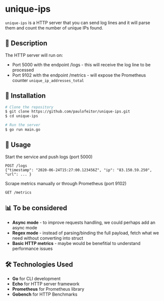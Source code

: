 # unique-ips

`unique-ips` is a HTTP server that you can send log lines and it will parse them and count the number of unique IPs found.

## 📌 Description
The HTTP server will run on:
- Port 5000 with the endpoint /logs - this will receive the log line to be processed
- Port 9102 with the endpoint /metrics - will expose the Prometheus counter `unique_ip_addresses_total`

## 🚀 Installation
```sh
# Clone the repository
$ git clone https://github.com/paulofeitor/unique-ips.git
$ cd unique-ips

# Run the server
$ go run main.go
```

## 📖 Usage
Start the service and push logs (port 5000)
```
POST /logs
{"timestamp": "2020-06-24T15:27:00.123456Z", "ip": "83.150.59.250", "url": ... }
```

Scrape metrics manually or through Prometheus (port 9102)
```
GET /metrics
```

## 📊 To be considered
- **Async mode** - to improve requests handling, we could perhaps add an async mode
- **Regex mode** - instead of parsing/binding the full payload, fetch what we need without converting into struct
- **Basic HTTP metrics** - maybe would be benefitial to understand performance issues

## 🛠 Technologies Used
- **Go** for CLI development
- **Echo** for HTTP server framework
- **Prometheus** for Prometheus library
- **Gobench** for HTTP Benchmarks
